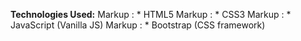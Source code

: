**Technologies Used:**
 Markup : * HTML5
 Markup : * CSS3
 Markup : * JavaScript (Vanilla JS)
 Markup : * Bootstrap (CSS framework)
